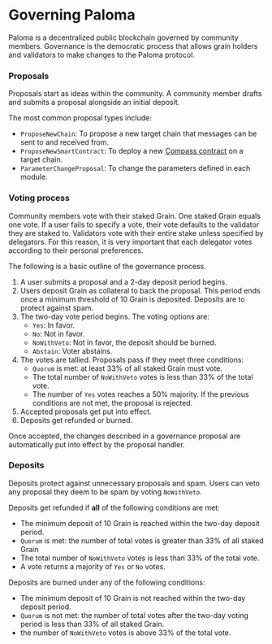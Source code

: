# Governing Paloma

Paloma is a decentralized public blockchain governed by community members. Governance is the democratic process that allows grain holders and validators to make changes to the Paloma protocol. 


### Proposals

Proposals start as ideas within the community. A community member drafts and submits a proposal alongside an initial deposit.

The most common proposal types include:

- `ProposeNewChain`: To propose a new target chain that messages can be sent to and received from. 
- `ProposeNewSmartContract`: To deploy a new [Compass contract](../applications/compass-evm/overview) on a target chain. 
- `ParameterChangeProposal`: To change the parameters defined in each module.

### Voting process

Community members vote with their staked Grain. One staked Grain equals one vote. If a user fails to specify a vote, their vote defaults to the validator they are staked to. Validators vote with their entire stake unless specified by delegators. For this reason, it is very important that each delegator votes according to their personal preferences.

The following is a basic outline of the governance process.

1. A user submits a proposal and a 2-day deposit period begins.
2. Users deposit Grain as collateral to back the proposal. This period ends once a minimum threshold of 10 Grain is deposited. Deposits are to protect against spam.
3. The two-day vote period begins.
    The voting options are:
    - `Yes`: In favor.
    - `No`: Not in favor.
    - `NoWithVeto`: Not in favor, the deposit should be burned.
    - `Abstain`: Voter abstains.
4. The votes are tallied.
    Proposals pass if they meet three conditions:
    - `Quorum` is met: at least 33% of all staked Grain must vote.
    - The total number of `NoWithVeto` votes is less than 33% of the total vote.
    - The number of `Yes` votes reaches a 50% majority.
    If the previous conditions are not met, the proposal is rejected.
5. Accepted proposals get put into effect.
6. Deposits get refunded or burned.

Once accepted, the changes described in a governance proposal are automatically put into effect by the proposal handler. 

### Deposits

Deposits protect against unnecessary proposals and spam. Users can veto any proposal they deem to be spam by voting `NoWithVeto`.

Deposits get refunded if **all** of the following conditions are met:
- The minimum deposit of 10 Grain is reached within the two-day deposit period.
- `Quorum` is met: the number of total votes is greater than 33% of all staked Grain
- The total number of `NoWithVeto` votes is less than 33% of the total vote.
- A vote returns a majority of `Yes` or `No` votes.

Deposits are burned under any of the following conditions:
- The minimum deposit of 10 Grain is not reached within the two-day deposit period.
- `Quorum` is not met: the number of total votes after the two-day voting period is less than 33% of all staked Grain.
- the number of `NoWithVeto` votes is above 33% of the total vote.